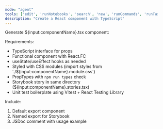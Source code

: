 ```yaml
---
mode: "agent"
tools: ['edit', 'runNotebooks', 'search', 'new', 'runCommands', 'runTasks', 'usages', 'vscodeAPI', 'think', 'problems', 'changes', 'testFailure', 'openSimpleBrowser', 'fetch', 'githubRepo', 'extensions', 'todos', 'runTests', 'sequentialthinking', 'review', 'reviewStaged', 'reviewUnstaged', 'websearch']
description: "Create a React component with TypeScript"
---
```


Generate ${input:componentName}.tsx component:

Requirements:

- TypeScript interface for props
- Functional component with React.FC
- useState/useEffect hooks as needed
- Styled with CSS modules (import styles from './${input:componentName}.module.css')
- PropTypes with `npm run types` check
- Storybook story in same directory (${input:componentName}.stories.tsx)
- Unit test boilerplate using Vitest + React Testing Library

Include:

1. Default export component
2. Named export for Storybook
3. JSDoc comment with usage example
